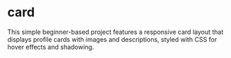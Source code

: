 # card
This simple beginner-based project features a responsive card layout that displays profile cards with images and descriptions, styled with CSS for hover effects and shadowing.
